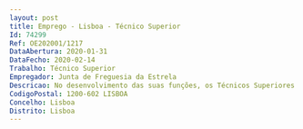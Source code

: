 ```yaml
--- 
layout: post
title: Emprego - Lisboa - Técnico Superior
Id: 74299
Ref: OE202001/1217
DataAbertura: 2020-01-31
DataFecho: 2020-02-14
Trabalho: Técnico Superior
Empregador: Junta de Freguesia da Estrela
Descricao: No desenvolvimento das suas funções, os Técnicos Superiores atuam em conformidade como processo de intervenção ao nível do planeamento, organização, execução e avaliação do processoprofissional no âmbito da respetiva profissão, com o objetivo de promover o bem estar pessoal sociale da melhoria das condições de vida de cidadãos, grupos e comunidades. Colaborar em progra  masde parceria com outras entidades. Promover a participação da sociedade civil em ações de voluntariado. Propor e executar projetos e programas especiais integrados na intervenção social. Avaliação,aconselhamento e acompanhamento de famílias e indivíduos em situação de risco
CodigoPostal: 1200-602 LISBOA
Concelho: Lisboa
Distrito: Lisboa
--- 
```

